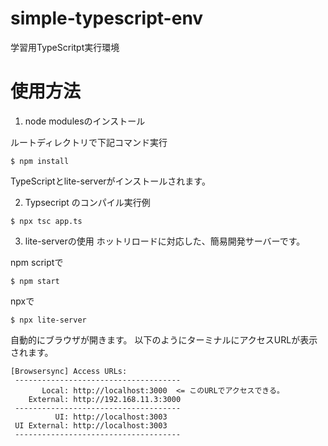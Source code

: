 # simple-typescript-env
学習用TypeScritpt実行環境

# 使用方法

1. node modulesのインストール

ルートディレクトリで下記コマンド実行

```
$ npm install
```
TypeScriptとlite-serverがインストールされます。

2. Typsecript のコンパイル実行例

```
$ npx tsc app.ts
```

3. lite-serverの使用
ホットリロードに対応した、簡易開発サーバーです。

npm scriptで
```
$ npm start
```

npxで
```
$ npx lite-server
```

自動的にブラウザが開きます。
以下のようにターミナルにアクセスURLが表示されます。

```
[Browsersync] Access URLs:
 -------------------------------------
       Local: http://localhost:3000  <= このURLでアクセスできる。
    External: http://192.168.11.3:3000
 -------------------------------------
          UI: http://localhost:3003
 UI External: http://localhost:3003
 -------------------------------------
```

